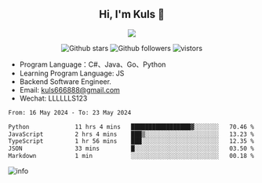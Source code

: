 <h2 align="center"> Hi, I'm Kuls 👋 </h2>
<p align="center">
    <p align="center">
        <img src=" https://avatars.githubusercontent.com/u/42165104?s=460&u=5c7fbf0bce7d4b38a15a44676e6f64b529e47598&v=4"/>
    </p>
    <p align="center">
      <img src="https://img.shields.io/github/stars/hellokuls?style=social" alt="Github stars" />
      <img src="https://img.shields.io/github/followers/hellokuls?style=social" alt="Github followers" />
      <img src="https://visitor-badge.glitch.me/badge?page_id=hellokuls.readme" alt="vistors" />
    </p>
</p>

- Program Language：C#、Java、Go、Python
- Learning Program Language: JS
- Backend Software Engineer.
- Email: kuls666888@gmail.com
- Wechat: LLLLLLS123

<!--START_SECTION:waka-->

```txt
From: 16 May 2024 - To: 23 May 2024

Python             11 hrs 4 mins   █████████████████▓░░░░░░░   70.46 %
JavaScript         2 hrs 4 mins    ███▒░░░░░░░░░░░░░░░░░░░░░   13.23 %
TypeScript         1 hr 56 mins    ███░░░░░░░░░░░░░░░░░░░░░░   12.35 %
JSON               33 mins         █░░░░░░░░░░░░░░░░░░░░░░░░   03.50 %
Markdown           1 min           ░░░░░░░░░░░░░░░░░░░░░░░░░   00.18 %
```

<!--END_SECTION:waka-->

![info](https://github-readme-stats.vercel.app/api?username=hellokuls&show_icons=true&count_private=true&hide=prs&theme=default_repocard)


